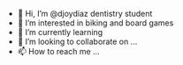 - 👋 Hi, I’m @djoydiaz dentistry student
- 👀 I’m interested in biking and board games
- 🌱 I’m currently learning 
- 💞️ I’m looking to collaborate on ...
- 📫 How to reach me ...

<!---
djoydiaz/djoydiaz is a ✨ special ✨ repository because its `README.md` (this file) appears on your GitHub profile.
You can click the Preview link to take a look at your changes.
--->
